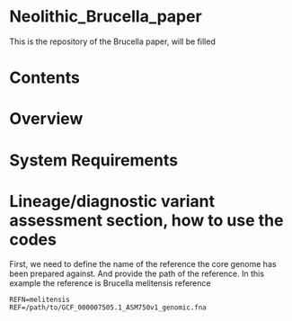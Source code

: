 # Neolithic_Brucella_paper

This is the repository of the Brucella paper, will be filled

# Contents
# Overview
# System Requirements


# Lineage/diagnostic variant assessment section, how to use the codes

First, we need to define the name of the reference the core genome has been prepared against. And provide the path of the reference. In this example the reference is Brucella melitensis reference 

```
REFN=melitensis
REF=/path/to/GCF_000007505.1_ASM750v1_genomic.fna
```


